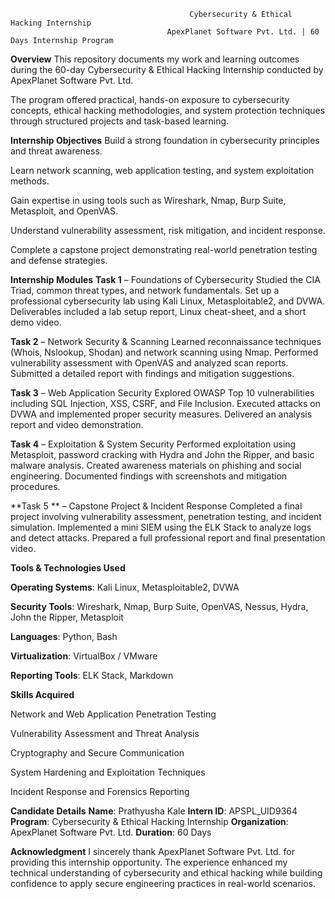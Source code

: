                                             Cybersecurity & Ethical Hacking Internship
                                       ApexPlanet Software Pvt. Ltd. | 60 Days Internship Program  

**Overview**
This repository documents my work and learning outcomes during the 60-day Cybersecurity & Ethical Hacking Internship conducted by ApexPlanet Software Pvt. Ltd.

The program offered practical, hands-on exposure to cybersecurity concepts, ethical hacking methodologies, and system protection techniques through structured projects and task-based learning.

**Internship Objectives**
Build a strong foundation in cybersecurity principles and threat awareness.

Learn network scanning, web application testing, and system exploitation methods.

Gain expertise in using tools such as Wireshark, Nmap, Burp Suite, Metasploit, and OpenVAS.

Understand vulnerability assessment, risk mitigation, and incident response.

Complete a capstone project demonstrating real-world penetration testing and defense strategies.

**Internship Modules**
**Task 1** – Foundations of Cybersecurity
Studied the CIA Triad, common threat types, and network fundamentals.
Set up a professional cybersecurity lab using Kali Linux, Metasploitable2, and DVWA.
Deliverables included a lab setup report, Linux cheat-sheet, and a short demo video.

**Task 2** – Network Security & Scanning
Learned reconnaissance techniques (Whois, Nslookup, Shodan) and network scanning using Nmap.
Performed vulnerability assessment with OpenVAS and analyzed scan reports.
Submitted a detailed report with findings and mitigation suggestions.

**Task 3** – Web Application Security
Explored OWASP Top 10 vulnerabilities including SQL Injection, XSS, CSRF, and File Inclusion.
Executed attacks on DVWA and implemented proper security measures.
Delivered an analysis report and video demonstration.

**Task 4** – Exploitation & System Security
Performed exploitation using Metasploit, password cracking with Hydra and John the Ripper, and basic malware analysis.
Created awareness materials on phishing and social engineering.
Documented findings with screenshots and mitigation procedures.

**Task 5 ** – Capstone Project & Incident Response
Completed a final project involving vulnerability assessment, penetration testing, and incident simulation.
Implemented a mini SIEM using the ELK Stack to analyze logs and detect attacks.
Prepared a full professional report and final presentation video.

**Tools & Technologies Used**

**Operating Systems**: Kali Linux, Metasploitable2, DVWA

**Security Tools**: Wireshark, Nmap, Burp Suite, OpenVAS, Nessus, Hydra, John the Ripper, Metasploit

**Languages**: Python, Bash

**Virtualization**: VirtualBox / VMware

**Reporting Tools**: ELK Stack, Markdown

**Skills Acquired**

Network and Web Application Penetration Testing

Vulnerability Assessment and Threat Analysis

Cryptography and Secure Communication

System Hardening and Exploitation Techniques

Incident Response and Forensics Reporting

**Candidate Details**
**Name**: Prathyusha Kale
**Intern ID**: APSPL_UID9364
**Program**: Cybersecurity & Ethical Hacking Internship
**Organization**: ApexPlanet Software Pvt. Ltd.
**Duration**: 60 Days

**Acknowledgment**
I sincerely thank ApexPlanet Software Pvt. Ltd. for providing this internship opportunity.
The experience enhanced my technical understanding of cybersecurity and ethical hacking while building confidence to apply secure engineering practices in real-world scenarios.
